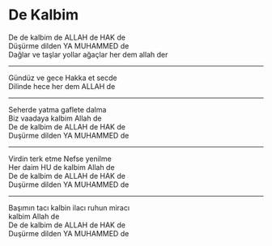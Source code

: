 # De Kalbim

De de kalbim de ALLAH de HAK de  
Düşürme dilden YA MUHAMMED de  
Dağlar ve taşlar yollar ağaçlar her dem allah der  
****  
Gündüz ve gece Hakka et secde  
Dilinde hece her dem ALLAH de  
****  
Seherde yatma gaflete dalma  
Biz vaadaya kalbim Allah de  
De de kalbim de ALLAH de HAK de  
Duşürme dilden YA MUHAMMED de  
****  
Virdin terk etme Nefse yenilme  
Her daim HU de kalbim Allah de  
De de kalbim de ALLAH de HAK de  
Duşürme dilden YA MUHAMMED de  
****  
Başımın tacı kalbin ilacı ruhun miracı  
kalbim Allah de  
De de kalbim de ALLAH de HAK de  
Duşürme dilden YA MUHAMMED de  

